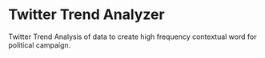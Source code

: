 # Twitter Trend Analyzer
Twitter Trend Analysis of data to create high frequency contextual word for political campaign.
